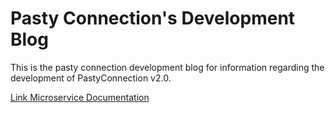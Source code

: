 # Pasty Connection's Development Blog

This is the pasty connection development blog for information regarding the development of PastyConnection v2.0.

[Link Microservice Documentation](http://pastyconnection.github.io/swagger-docs)
